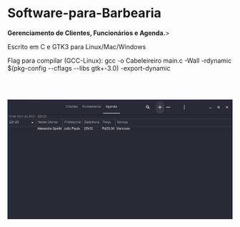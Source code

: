 # Software-para-Barbearia

<p><b>Gerenciamento de Clientes, Funcionários e Agenda.</b>></p>

<p> Escrito em C e GTK3 para Linux/Mac/Windows</p>
<p>Flag para compilar (GCC-Linux): gcc -o Cabeleireiro main.c -Wall -rdynamic $(pkg-config --cflags --libs gtk+-3.0) -export-dynamic </p>
<br></br>

![ScreenShot](print2.png)
